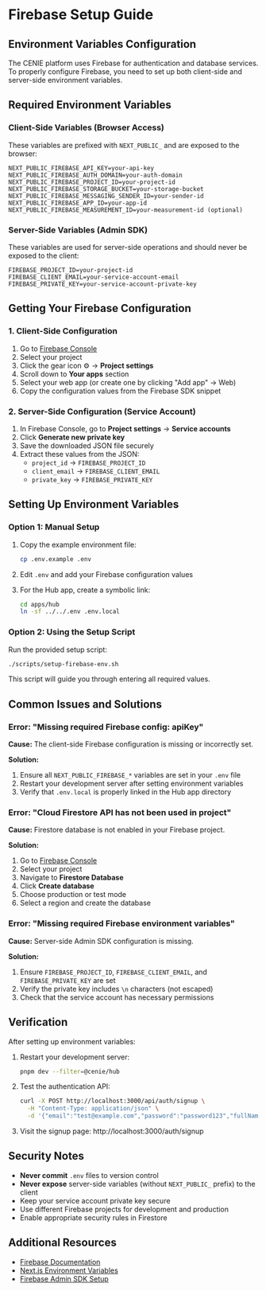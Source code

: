 # Firebase Setup Guide

## Environment Variables Configuration

The CENIE platform uses Firebase for authentication and database services. To properly configure Firebase, you need to set up both client-side and server-side environment variables.

## Required Environment Variables

### Client-Side Variables (Browser Access)
These variables are prefixed with `NEXT_PUBLIC_` and are exposed to the browser:

```env
NEXT_PUBLIC_FIREBASE_API_KEY=your-api-key
NEXT_PUBLIC_FIREBASE_AUTH_DOMAIN=your-auth-domain
NEXT_PUBLIC_FIREBASE_PROJECT_ID=your-project-id
NEXT_PUBLIC_FIREBASE_STORAGE_BUCKET=your-storage-bucket
NEXT_PUBLIC_FIREBASE_MESSAGING_SENDER_ID=your-sender-id
NEXT_PUBLIC_FIREBASE_APP_ID=your-app-id
NEXT_PUBLIC_FIREBASE_MEASUREMENT_ID=your-measurement-id (optional)
```

### Server-Side Variables (Admin SDK)
These variables are used for server-side operations and should never be exposed to the client:

```env
FIREBASE_PROJECT_ID=your-project-id
FIREBASE_CLIENT_EMAIL=your-service-account-email
FIREBASE_PRIVATE_KEY=your-service-account-private-key
```

## Getting Your Firebase Configuration

### 1. Client-Side Configuration

1. Go to [Firebase Console](https://console.firebase.google.com)
2. Select your project
3. Click the gear icon ⚙️ → **Project settings**
4. Scroll down to **Your apps** section
5. Select your web app (or create one by clicking "Add app" → Web)
6. Copy the configuration values from the Firebase SDK snippet

### 2. Server-Side Configuration (Service Account)

1. In Firebase Console, go to **Project settings** → **Service accounts**
2. Click **Generate new private key**
3. Save the downloaded JSON file securely
4. Extract these values from the JSON:
   - `project_id` → `FIREBASE_PROJECT_ID`
   - `client_email` → `FIREBASE_CLIENT_EMAIL`
   - `private_key` → `FIREBASE_PRIVATE_KEY`

## Setting Up Environment Variables

### Option 1: Manual Setup

1. Copy the example environment file:
   ```bash
   cp .env.example .env
   ```

2. Edit `.env` and add your Firebase configuration values

3. For the Hub app, create a symbolic link:
   ```bash
   cd apps/hub
   ln -sf ../../.env .env.local
   ```

### Option 2: Using the Setup Script

Run the provided setup script:

```bash
./scripts/setup-firebase-env.sh
```

This script will guide you through entering all required values.

## Common Issues and Solutions

### Error: "Missing required Firebase config: apiKey"

**Cause:** The client-side Firebase configuration is missing or incorrectly set.

**Solution:**
1. Ensure all `NEXT_PUBLIC_FIREBASE_*` variables are set in your `.env` file
2. Restart your development server after setting environment variables
3. Verify that `.env.local` is properly linked in the Hub app directory

### Error: "Cloud Firestore API has not been used in project"

**Cause:** Firestore database is not enabled in your Firebase project.

**Solution:**
1. Go to [Firebase Console](https://console.firebase.google.com)
2. Select your project
3. Navigate to **Firestore Database**
4. Click **Create database**
5. Choose production or test mode
6. Select a region and create the database

### Error: "Missing required Firebase environment variables"

**Cause:** Server-side Admin SDK configuration is missing.

**Solution:**
1. Ensure `FIREBASE_PROJECT_ID`, `FIREBASE_CLIENT_EMAIL`, and `FIREBASE_PRIVATE_KEY` are set
2. Verify the private key includes `\n` characters (not escaped)
3. Check that the service account has necessary permissions

## Verification

After setting up environment variables:

1. Restart your development server:
   ```bash
   pnpm dev --filter=@cenie/hub
   ```

2. Test the authentication API:
   ```bash
   curl -X POST http://localhost:3000/api/auth/signup \
     -H "Content-Type: application/json" \
     -d '{"email":"test@example.com","password":"password123","fullName":"Test User"}'
   ```

3. Visit the signup page: http://localhost:3000/auth/signup

## Security Notes

- **Never commit** `.env` files to version control
- **Never expose** server-side variables (without `NEXT_PUBLIC_` prefix) to the client
- Keep your service account private key secure
- Use different Firebase projects for development and production
- Enable appropriate security rules in Firestore

## Additional Resources

- [Firebase Documentation](https://firebase.google.com/docs)
- [Next.js Environment Variables](https://nextjs.org/docs/basic-features/environment-variables)
- [Firebase Admin SDK Setup](https://firebase.google.com/docs/admin/setup)